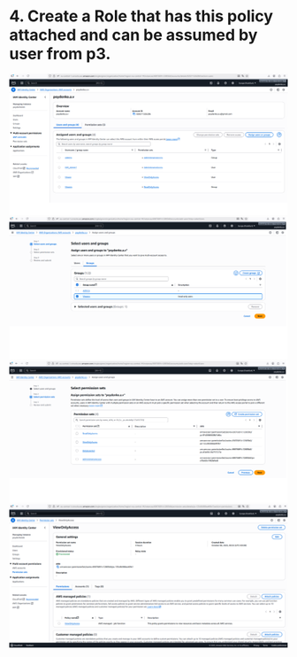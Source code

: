 # 4. Create a Role that has this policy attached and can be assumed by user from p3.
![4.1.png](./4.1.png)
![4.2.png](./4.2.png)
![4.3.png](./4.3.png)
![4.4.png](./4.4.png)